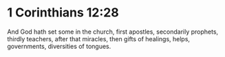 # 1 Corinthians 12:28

And God hath set some in the church, first apostles, secondarily prophets, thirdly teachers, after that miracles, then gifts of healings, helps, governments, diversities of tongues.